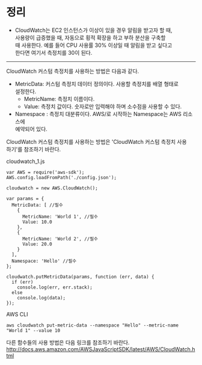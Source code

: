 # 정리    
- CloudWatch는 EC2 인스턴스가 이상이 있을 경우 알림을 받고자 할 때,    
사용량이 급증했을 때, 자동으로 횡적 확장을 하고 부하 분산을 구축할    
때 사용한다. 예를 들어 CPU 사용률 30% 이상일 때 알림을 받고 싶다고    
한다면 여기서 측정치를 30이 된다.    
  
--- 

CloudWatch 커스텀 측정치를 사용하는 방법은 다음과 같다.  
- MetricData: 커스텀 측정치 데이터 정의이다. 사용할 측정치를 배열 형태로  
설정한다.  
   - MetricName: 측정치 이름이다.  
   - Value: 측정치 값이다. 숫자로만 입력해야 하며 소수점을 사용할 수 있다.  
- Namespace : 측정치 대분류이다. AWS/로 시작하는 Namespace는 AWS 리소스에  
예약되어 있다.  
  
CloudWatch 커스텀 측정치를 사용하는 방법은 'CloudWatch 커스텀 측정치 사용  
하기'를 참조하기 바란다.  
  
cloudwatch_1.js  
```
var AWS = require('aws-sdk');
AWS.config.loadFromPath('./config.json');

cloudwatch = new AWS.CloudWatch();

var params = {
  MetricData: [ //필수
    {
      MetricName: 'World 1', //필수  
      Value: 10.0
    },
    {
      MetricName: 'World 2', //필수
      Value: 20.0
    }
  ],
  Namespace: 'Hello' //필수
};

cloudwatch.putMetricData(params, function (err, data) {
  if (err)
    console.log(err, err.stack);
  else 
    console.log(data);
});   
```
  
AWS CLI  
```
aws cloudwatch put-metric-data --namespace "Hello" --metric-name "World 1" --value 10
``` 
  
다른 함수들의 사용 방법은 다음 링크를 참조하기 바란다.  
http://docs.aws.amazon.com/AWSJavaScriptSDK/latest/AWS/CloudWatch.html  
  
  
  
  
  
  
  
  
  
  
